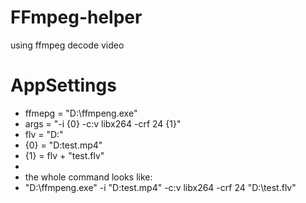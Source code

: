 # FFmpeg-helper
using ffmpeg decode video

# AppSettings
* ffmepg = "D:\ffmpeng.exe"
* args = "-i {0} -c:v libx264 -crf 24 {1}"
* flv = "D:\"
* {0} = "D\:test.mp4"
* {1} = flv + "test.flv"
* 
* the whole command looks like: 
* "D:\ffmpeng.exe" -i "D\:test.mp4" -c:v libx264 -crf 24 "D:\test.flv"
